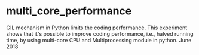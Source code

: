 # multi_core_performance
GIL mechanism in Python limits the coding performance. This experiment shows that it's possible to improve coding performance, i.e., halved running time, by using multi-core CPU and Multiprocessing module in python. June 2018
